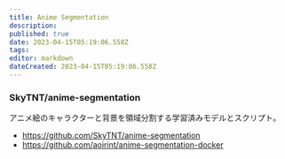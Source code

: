 ```yaml
---
title: Anime Segmentation
description: 
published: true
date: 2023-04-15T05:19:06.558Z
tags: 
editor: markdown
dateCreated: 2023-04-15T05:19:06.558Z
---
```


### SkyTNT/anime-segmentation

アニメ絵のキャラクターと背景を領域分割する学習済みモデルとスクリプト。

- <https://github.com/SkyTNT/anime-segmentation>
- <https://github.com/aoirint/anime-segmentation-docker>
